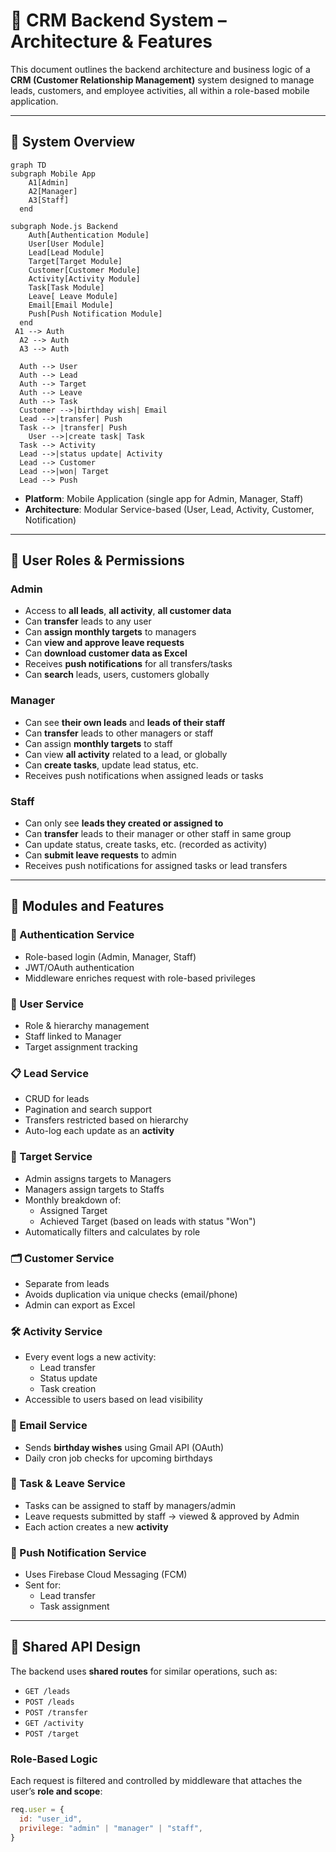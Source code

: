# 📇 CRM Backend System – Architecture & Features

This document outlines the backend architecture and business logic of a **CRM (Customer Relationship Management)** system designed to manage leads, customers, and employee activities, all within a role-based mobile application.

---

## 🧩 System Overview

```mermaid
graph TD
subgraph Mobile App
    A1[Admin]
    A2[Manager]
    A3[Staff]
  end
  
subgraph Node.js Backend
    Auth[Authentication Module]
    User[User Module]
    Lead[Lead Module]
    Target[Target Module]
    Customer[Customer Module]
    Activity[Activity Module]
    Task[Task Module]
    Leave[ Leave Module]
    Email[Email Module]
    Push[Push Notification Module]
  end
 A1 --> Auth
  A2 --> Auth
  A3 --> Auth

  Auth --> User
  Auth --> Lead
  Auth --> Target
  Auth --> Leave
  Auth --> Task
  Customer -->|birthday wish| Email
  Lead -->|transfer| Push
  Task --> |transfer| Push
	User -->|create task| Task
  Task --> Activity
  Lead -->|status update| Activity
  Lead --> Customer
  Lead -->|won| Target
  Lead --> Push
```

- **Platform**: Mobile Application (single app for Admin, Manager, Staff)
- **Architecture**: Modular Service-based (User, Lead, Activity, Customer, Notification)
---

## 👥 User Roles & Permissions

### Admin
- Access to **all leads**, **all activity**, **all customer data**
- Can **transfer** leads to any user
- Can **assign monthly targets** to managers
- Can **view and approve leave requests**
- Can **download customer data as Excel**
- Receives **push notifications** for all transfers/tasks
- Can **search** leads, users, customers globally

### Manager
- Can see **their own leads** and **leads of their staff**
- Can **transfer** leads to other managers or staff
- Can assign **monthly targets** to staff
- Can view **all activity** related to a lead, or globally
- Can **create tasks**, update lead status, etc.
- Receives push notifications when assigned leads or tasks

### Staff
- Can only see **leads they created or assigned to**
- Can **transfer** leads to their manager or other staff in same group
- Can update status, create tasks, etc. (recorded as activity)
- Can **submit leave requests** to admin
- Receives push notifications for assigned tasks or lead transfers

---

## 📁 Modules and Features

### 🔑 Authentication Service
- Role-based login (Admin, Manager, Staff)
- JWT/OAuth authentication
- Middleware enriches request with role-based privileges

### 👤 User Service
- Role & hierarchy management
- Staff linked to Manager
- Target assignment tracking

### 📋 Lead Service
- CRUD for leads
- Pagination and search support
- Transfers restricted based on hierarchy
- Auto-log each update as an **activity**

### 🧭 Target Service
- Admin assigns targets to Managers
- Managers assign targets to Staffs
- Monthly breakdown of:
  - Assigned Target
  - Achieved Target (based on leads with status "Won")
- Automatically filters and calculates by role

### 🗂️ Customer Service
- Separate from leads
- Avoids duplication via unique checks (email/phone)
- Admin can export as Excel

### 🛠️ Activity Service
- Every event logs a new activity:
  - Lead transfer
  - Status update
  - Task creation
- Accessible to users based on lead visibility

### 📧 Email Service
- Sends **birthday wishes** using Gmail API (OAuth)
- Daily cron job checks for upcoming birthdays

### 📆 Task & Leave Service
- Tasks can be assigned to staff by managers/admin
- Leave requests submitted by staff → viewed & approved by Admin
- Each action creates a new **activity**

### 🔔 Push Notification Service
- Uses Firebase Cloud Messaging (FCM)
- Sent for:
  - Lead transfer
  - Task assignment

---

## 🔁 Shared API Design

The backend uses **shared routes** for similar operations, such as:
- `GET /leads`
- `POST /leads`
- `POST /transfer`
- `GET /activity`
- `POST /target`

### Role-Based Logic
Each request is filtered and controlled by middleware that attaches the user’s **role and scope**:
```js
req.user = {
  id: "user_id",
  privilege: "admin" | "manager" | "staff",
}

